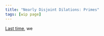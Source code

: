 ```yaml
---
title: "Nearly Disjoint Dilations: Primes"
tags: [wip page]
---
```


[Last time](/blog/2023-04-13-density-gcds.md), we